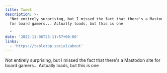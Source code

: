 ```yaml
---
title: Tweet
description: >-
  "Not entirely surprising, but I missed the fact that there's a Mastodon site
  for board gamers... Actually loads, but this is one

  "
date: '2022-11-06T23:11:57+00:00'
links:
  - 'https://tabletop.social/about'
---
```

Not entirely surprising, but I missed the fact that there's a Mastodon site for board gamers... Actually loads, but this is one
